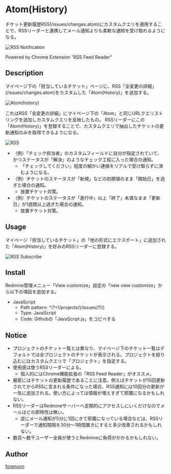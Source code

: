 Atom(History)
====

チケット更新履歴RSS(/issues/changes.atom)にカスタムクエリを適用することで、RSSリーダーと連携してメール通知よりも柔軟な通知を受け取れるようになる。

![RSS Notification](https://github.com/forenoon/ViewCustomizeRecipe/blob/HistoricalAtom/HistoricalAtom/screenshots/rss_popup.gif?raw=true "RSS Notification")

Powered by Chrome Extension "RSS Feed Reader"

## Description

マイページ下の「担当しているチケット」ページに、RSS「全変更の詳細」(/issues/changes.atom)をカスタムした「Atom(History)」を追加する。

![Atom(history)](https://github.com/forenoon/ViewCustomizeRecipe/blob/HistoricalAtom/HistoricalAtom/screenshots/issues.png?raw=true "Atom(history)")

これはRSS「全変更の詳細」にマイページ下の「Atom」と同じURLクエリストリングを追加しカスタムクエリを反映したもの。
RSSリーダーにこの「Atom(History)」を登録することで、カスタムクエリで抽出したチケットの更新通知のみを取得できるようになる。

![RSS](https://github.com/forenoon/ViewCustomizeRecipe/blob/HistoricalAtom/HistoricalAtom/screenshots/rss.png?raw=true "RSS")

* （例）「チェック担当者」のカスタムフィールドに自分が指定されていて、かつステータスが「解決」のようなチェック工程に入った場合の通知。
    * 「チェックしてください」程度の細かい連絡をリアルで受け取らずに済むようになる。
* （例）チケットのステータスが「新規」などの初期値のまま「開始日」を過ぎた場合の通知。
    * 放置チケット対策。
* （例）チケットのステータスが「進行中」以上「終了」未満なまま「更新日」が1週間以上過ぎた場合の通知。
    * 放置チケット対策。

## Usage

マイページ「担当しているチケット」の「他の形式にエクスポート」に追加された「Atom(History)」を好みのRSSリーダーに登録する。

![RSS Subscribe](https://github.com/forenoon/ViewCustomizeRecipe/blob/HistoricalAtom/HistoricalAtom/screenshots/rss_subscribe2.png?raw=true "RSS Subscribe")

## Install

Redmine管理メニュー「View customize」設定の「new view customize」から以下の項目を追加する。

* JavaScript
    * Path pattern:	^(?<!/projects/)/issues(?!/)
    * Type: JavaScript
    * Code: Githubの「JavaScript.js」をコピペする

## Notice

* プロジェクトのチケット一覧とは異なり、マイページ下のチケット一覧はデフォルトでは全プロジェクトのチケットが表示される。プロジェクトを絞り込むにはカスタムクエリで「プロジェクト」を指定する。
* 使用感は使うRSSリーダーによる。
    * 個人的にはChrome機能拡張の「RSS Feed Reader」がオススメ。
* 厳密にはチケットの更新履歴であることに注意。例えばチケットが10回更新されてからRSSに含まれる条件になった場合、RSS通知には10回分の更新が一気に追加される。使い方によっては情報が増えすぎて邪魔になるかもしれない。
* RSSリーダーはRedmineサーバーへ定期的にアクセスしにいくだけなのでメールほどの即時性は無い。
    * 逆にメール通知が5分に1回にきて邪魔になっている場合などは、RSSリーダーで通知間隔を30分～1時間置きにすると多少改善されるかもしれない。
* 数百～数千ユーザー全員が使うとRedmineに負荷がかかるかもしれない。

## Author

[forenoon](https://github.com/forenoon)
